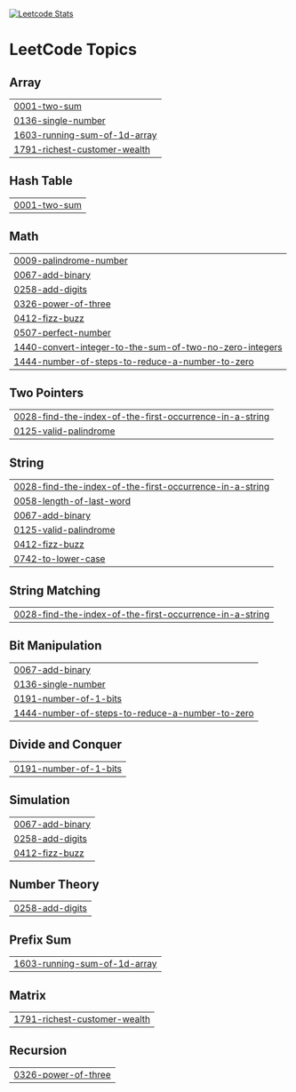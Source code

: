 [![Leetcode Stats](https://leetcard.jacoblin.cool/Renetta?theme=unicorn)](https://leetcode.com/Renetta)

<!---LeetCode Topics Start-->
# LeetCode Topics
## Array
|  |
| ------- |
| [0001-two-sum](https://github.com/Renetta-Nathan/LeetCode/tree/master/0001-two-sum) |
| [0136-single-number](https://github.com/Renetta-Nathan/LeetCode/tree/master/0136-single-number) |
| [1603-running-sum-of-1d-array](https://github.com/Renetta-Nathan/LeetCode/tree/master/1603-running-sum-of-1d-array) |
| [1791-richest-customer-wealth](https://github.com/Renetta-Nathan/LeetCode/tree/master/1791-richest-customer-wealth) |
## Hash Table
|  |
| ------- |
| [0001-two-sum](https://github.com/Renetta-Nathan/LeetCode/tree/master/0001-two-sum) |
## Math
|  |
| ------- |
| [0009-palindrome-number](https://github.com/Renetta-Nathan/LeetCode/tree/master/0009-palindrome-number) |
| [0067-add-binary](https://github.com/Renetta-Nathan/LeetCode/tree/master/0067-add-binary) |
| [0258-add-digits](https://github.com/Renetta-Nathan/LeetCode/tree/master/0258-add-digits) |
| [0326-power-of-three](https://github.com/Renetta-Nathan/LeetCode/tree/master/0326-power-of-three) |
| [0412-fizz-buzz](https://github.com/Renetta-Nathan/LeetCode/tree/master/0412-fizz-buzz) |
| [0507-perfect-number](https://github.com/Renetta-Nathan/LeetCode/tree/master/0507-perfect-number) |
| [1440-convert-integer-to-the-sum-of-two-no-zero-integers](https://github.com/Renetta-Nathan/LeetCode/tree/master/1440-convert-integer-to-the-sum-of-two-no-zero-integers) |
| [1444-number-of-steps-to-reduce-a-number-to-zero](https://github.com/Renetta-Nathan/LeetCode/tree/master/1444-number-of-steps-to-reduce-a-number-to-zero) |
## Two Pointers
|  |
| ------- |
| [0028-find-the-index-of-the-first-occurrence-in-a-string](https://github.com/Renetta-Nathan/LeetCode/tree/master/0028-find-the-index-of-the-first-occurrence-in-a-string) |
| [0125-valid-palindrome](https://github.com/Renetta-Nathan/LeetCode/tree/master/0125-valid-palindrome) |
## String
|  |
| ------- |
| [0028-find-the-index-of-the-first-occurrence-in-a-string](https://github.com/Renetta-Nathan/LeetCode/tree/master/0028-find-the-index-of-the-first-occurrence-in-a-string) |
| [0058-length-of-last-word](https://github.com/Renetta-Nathan/LeetCode/tree/master/0058-length-of-last-word) |
| [0067-add-binary](https://github.com/Renetta-Nathan/LeetCode/tree/master/0067-add-binary) |
| [0125-valid-palindrome](https://github.com/Renetta-Nathan/LeetCode/tree/master/0125-valid-palindrome) |
| [0412-fizz-buzz](https://github.com/Renetta-Nathan/LeetCode/tree/master/0412-fizz-buzz) |
| [0742-to-lower-case](https://github.com/Renetta-Nathan/LeetCode/tree/master/0742-to-lower-case) |
## String Matching
|  |
| ------- |
| [0028-find-the-index-of-the-first-occurrence-in-a-string](https://github.com/Renetta-Nathan/LeetCode/tree/master/0028-find-the-index-of-the-first-occurrence-in-a-string) |
## Bit Manipulation
|  |
| ------- |
| [0067-add-binary](https://github.com/Renetta-Nathan/LeetCode/tree/master/0067-add-binary) |
| [0136-single-number](https://github.com/Renetta-Nathan/LeetCode/tree/master/0136-single-number) |
| [0191-number-of-1-bits](https://github.com/Renetta-Nathan/LeetCode/tree/master/0191-number-of-1-bits) |
| [1444-number-of-steps-to-reduce-a-number-to-zero](https://github.com/Renetta-Nathan/LeetCode/tree/master/1444-number-of-steps-to-reduce-a-number-to-zero) |
## Divide and Conquer
|  |
| ------- |
| [0191-number-of-1-bits](https://github.com/Renetta-Nathan/LeetCode/tree/master/0191-number-of-1-bits) |
## Simulation
|  |
| ------- |
| [0067-add-binary](https://github.com/Renetta-Nathan/LeetCode/tree/master/0067-add-binary) |
| [0258-add-digits](https://github.com/Renetta-Nathan/LeetCode/tree/master/0258-add-digits) |
| [0412-fizz-buzz](https://github.com/Renetta-Nathan/LeetCode/tree/master/0412-fizz-buzz) |
## Number Theory
|  |
| ------- |
| [0258-add-digits](https://github.com/Renetta-Nathan/LeetCode/tree/master/0258-add-digits) |
## Prefix Sum
|  |
| ------- |
| [1603-running-sum-of-1d-array](https://github.com/Renetta-Nathan/LeetCode/tree/master/1603-running-sum-of-1d-array) |
## Matrix
|  |
| ------- |
| [1791-richest-customer-wealth](https://github.com/Renetta-Nathan/LeetCode/tree/master/1791-richest-customer-wealth) |
## Recursion
|  |
| ------- |
| [0326-power-of-three](https://github.com/Renetta-Nathan/LeetCode/tree/master/0326-power-of-three) |
<!---LeetCode Topics End-->